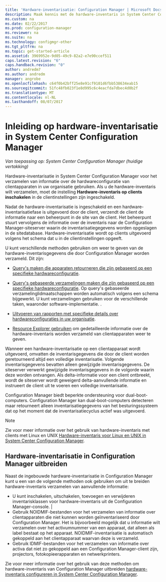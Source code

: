 ```yaml
---
title: 'Hardware-inventarisatie: Configuration Manager | Microsoft Docs'
description: Maak kennis met de hardware-inventaris in System Center Configuration Manager.
ms.custom: na
ms.date: 02/22/2017
ms.prod: configuration-manager
ms.reviewer: na
ms.suite: na
ms.technology: configmgr-other
ms.tgt_pltfrm: na
ms.topic: get-started-article
ms.assetid: 3969952e-9d05-49c9-82a2-e7e90ccef511
caps.latest.revision: "6"
caps.handback.revision: "0"
author: andredm7
ms.author: andredm
manager: angrobe
ms.openlocfilehash: c64f0b42bff25e8e91cf9101d6fbb538634eab15
ms.sourcegitcommit: 51fc48fb023f1e8d995c6c4eacfda7dbec4d0b2f
ms.translationtype: MT
ms.contentlocale: nl-NL
ms.lasthandoff: 08/07/2017
---
```

# <a name="introduction-to-hardware-inventory-in-system-center-configuration-manager"></a>Inleiding op hardware-inventarisatie in System Center Configuration Manager

*Van toepassing op: System Center Configuration Manager (huidige vertakking)*

Hardware-inventarisatie in System Center Configuration Manager voor het verzamelen van informatie over de hardwareconfiguratie van clientapparaten in uw organisatie gebruiken. Als u de hardware-inventaris wilt verzamelen, moet de instelling **Hardware-inventaris op clients inschakelen** in de clientinstellingen zijn ingeschakeld.  

 Nadat de hardware-inventarisatie is ingeschakeld en een hardware-inventarisatiefase is uitgevoerd door de client, verzendt de client de informatie naar een beheerpunt in de site van de client. Het beheerpunt stuurt vervolgens de informatie over de inventaris naar de Configuration Manager-siteserver waarin de inventarisatiegegevens worden opgeslagen in de sitedatabase. Hardware-inventarisatie wordt op clients uitgevoerd volgens het schema dat u in de clientinstellingen opgeeft.  

 U kunt verschillende methoden gebruiken om weer te geven van de hardware-inventarisgegevens die door Configuration Manager worden verzameld. Dit zijn:  

-   [Query's maken die apparaten retourneren die zijn gebaseerd op een specifieke hardwareconfiguratie](../../../../core/servers/manage/queries-technical-reference.md).  

-   [Query's gebaseerde verzamelingen maken die zijn gebaseerd op een specifieke hardwareconfiguratie](../../../../core/clients/manage/collections/introduction-to-collections.md). Op query's gebaseerde verzamelinglidmaatschappen worden automatisch volgens een schema bijgewerkt. U kunt verzamelingen gebruiken voor de verschillende taken, waaronder software-implementatie. .  

-   [Uitvoeren van rapporten met specifieke details over hardwareconfiguraties in uw organisatie](../../../../core/servers/manage/reporting.md).   

-   [Resource Explorer gebruiken](../../../../core/clients/manage/inventory/use-resource-explorer-to-view-hardware-inventory.md) om gedetailleerde informatie over de hardware-inventaris worden verzameld van clientapparaten weer te geven.   

 Wanneer een hardware-inventarisatie op een clientapparaat wordt uitgevoerd, omvatten de inventarisgegevens die door de client worden geretourneerd altijd een volledige inventarisatie. Volgende inventarisgegevens bevatten alleen gewijzigde inventarisgegevens. De siteserver verwerkt gewijzigde inventarisgegevens in de volgorde waarin deze worden ontvangen. Als delta-informatie voor een client ontbreekt, wordt de siteserver wordt geweigerd delta-aanvullende informatie en instrueert de client uit te voeren een volledige inventarisatie.  

 Configuration Manager biedt beperkte ondersteuning voor dual-boot-computers. Configuration Manager kan dual-boot-computers detecteren maar retourneert alleen inventarisatiegegevens van het besturingssysteem dat op het moment dat de inventarisatiecyclus actief was uitgevoerd.  

> [!NOTE]  
>  Zie voor meer informatie over het gebruik van hardware-inventaris met clients met Linux en UNIX [Hardware-inventaris voor Linux en UNIX in System Center Configuration Manager](../../../../core/clients/manage/inventory/hardware-inventory-for-linux-and-unix.md).  

## <a name="extending-configuration-manager-hardware-inventory"></a>Hardware-inventarisatie in Configuration Manager uitbreiden  
 Naast de ingebouwde hardware-inventarisatie in Configuration Manager kunt u een van de volgende methoden ook gebruiken om uit te breiden hardware-inventaris verzamelen van aanvullende informatie:  

- U kunt inschakelen, uitschakelen, toevoegen en verwijderen inventarisklassen voor hardware-inventaris uit de Configuration Manager-console. |  
- Gebruik NOIDMIF-bestanden voor het verzamelen van informatie over clientapparaten die niet kunnen worden geïnventariseerd door Configuration Manager. Het is bijvoorbeeld mogelijk dat u informatie wilt verzamelen over het activumnummer van een apparaat, dat alleen als label bestaat op het apparaat. NOIDMIF-inventarisatie is automatisch gekoppeld aan het clientapparaat waarvan deze is verzameld.  
- Gebruik IDMIF-bestanden voor het verzamelen van informatie over activa dat niet zo gekoppeld aan een Configuration Manager-client zijn, projectors, fotokopieerapparaten en netwerkprinters.  

 Zie voor meer informatie over het gebruik van deze methoden om hardware-inventaris van Configuration Manager uitbreiden [hardware-inventaris configureren in System Center Configuration Manager](../../../../core/clients/manage/inventory/configure-hardware-inventory.md).  
